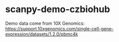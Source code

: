# scanpy-demo-czbiohub

Demo data come from 10X Genomics: https://support.10xgenomics.com/single-cell-gene-expression/datasets/1.2.0/pbmc4k
